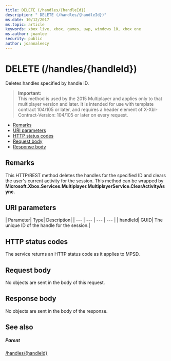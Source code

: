 ```yaml
---
title: DELETE (/handles/{handleId})
description: " DELETE (/handles/{handleId})"
ms.date: 10/12/2017
ms.topic: article
keywords: xbox live, xbox, games, uwp, windows 10, xbox one
ms.author: joanlee
security: public
author: joannaleecy
---
```


# DELETE (/handles/{handleId})
Deletes handles specified by handle ID.

> **Important:**  
> This method is used by the 2015 Multiplayer and applies only to that multiplayer version and later. It is intended for use with template contract 104/105 or later, and requires a header element of X-Xbl-Contract-Version: 104/105 or later on every request.

  * [Remarks](#ID4ET)
  * [URI parameters](#ID4EAB)
  * [HTTP status codes](#ID4ELB)
  * [Request body](#ID4ESB)
  * [Response body](#ID4E4B)

<a id="ID4ET"></a>


## Remarks
This HTTP/REST method deletes the handles for the specified ID and clears the user's current activity for the session. This method can be wrapped by **Microsoft.Xbox.Services.Multiplayer.MultiplayerService.ClearActivityAsync**.  
<a id="ID4EAB"></a>


## URI parameters

| Parameter| Type| Description|
| --- | --- | --- | --- |
| handleId| GUID| The unique ID of the handle for the session.|

<a id="ID4ELB"></a>


## HTTP status codes
The service returns an HTTP status code as it applies to MPSD.  
<a id="ID4ESB"></a>


## Request body

No objects are sent in the body of this request.

<a id="ID4E4B"></a>


## Response body

No objects are sent in the body of the response.

<a id="ID4EIC"></a>


## See also

<a id="ID4EKC"></a>


##### Parent

[/handles/{handleId}](uri-handleshandleid.md)
